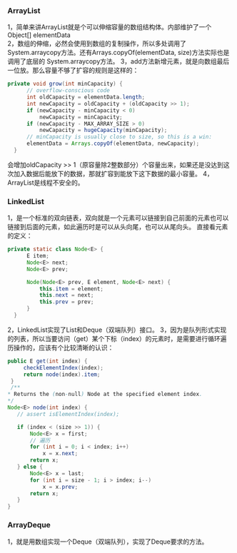 ### ArrayList
1，简单来讲ArrayList就是个可以伸缩容量的数组结构体。内部维护了一个Object[] elementData  
2，数组的伸缩，必然会使用到数组的复制操作，所以多处调用了System.arraycopy方法。还有Arrays.copyOf(elementData, size)方法实际也是调用了底层的 System.arraycopy方法。
3，add方法新增元素，就是向数组最后一位放。那么容量不够了扩容的规则是这样的：
```JAVA
private void grow(int minCapacity) {
      // overflow-conscious code
      int oldCapacity = elementData.length;
      int newCapacity = oldCapacity + (oldCapacity >> 1);
      if (newCapacity - minCapacity < 0)
          newCapacity = minCapacity;
      if (newCapacity - MAX_ARRAY_SIZE > 0)
          newCapacity = hugeCapacity(minCapacity);
      // minCapacity is usually close to size, so this is a win:
      elementData = Arrays.copyOf(elementData, newCapacity);
  }
```
会增加oldCapacity >> 1（原容量除2整数部分）个容量出来，如果还是没达到这次加入数据后能放下的数据，那就扩容到能放下这下数据的最小容量。
4，ArrayList是线程不安全的。


### LinkedList
1，是一个标准的双向链表，双向就是一个元素可以链接到自己前面的元素也可以链接到后面的元素，如此遍历时是可以从头向尾，也可以从尾向头。
直接看元素的定义：
```JAVA
private static class Node<E> {
      E item;
      Node<E> next;
      Node<E> prev;

      Node(Node<E> prev, E element, Node<E> next) {
          this.item = element;
          this.next = next;
          this.prev = prev;
      }
  }
  ```

  2，LinkedList实现了List和Deque（双端队列）接口。
  3，因为是队列形式实现的列表，所以当要访问（get）某个下标（index）的元素时，是需要进行循环遍历操作的，应该有个比较清晰的认识：  
  ```JAVA
  public E get(int index) {
       checkElementIndex(index);
       return node(index).item;
   }
   /**
  * Returns the (non-null) Node at the specified element index.
  */
 Node<E> node(int index) {
     // assert isElementIndex(index);

     if (index < (size >> 1)) {
         Node<E> x = first;
         // 遍历
         for (int i = 0; i < index; i++)
             x = x.next;
         return x;
     } else {
         Node<E> x = last;
         for (int i = size - 1; i > index; i--)
             x = x.prev;
         return x;
     }
 }
 ```

  ### ArrayDeque
  1，就是用数组实现一个Deque（双端队列），实现了Deque要求的方法。
  
